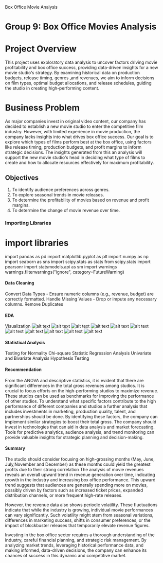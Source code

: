 Box Office Movie Analysis
# **Group 9: Box Office Movies Analysis**
# **Project Overview**
This project uses exploratory data analysis to uncover factors driving movie profitability and box office success, providing data-driven insights for a new movie studio's strategy. By examining historical data on production budgets, release timing, genres ,and revenues, we aim to inform decisions on film types, optimal budget allocations, and release schedules, guiding the studio in creating high-performing content.
# **Business Problem**
As major companies invest in original video content, our company has decided to establish a new movie studio to enter the competitive film industry. However, with limited experience in movie production, the company lacks insights into what drives box office success. Our goal is to explore which types of films perform best at the box office, using factors like release timing, production budgets, and profit margins to inform strategic decisions. The insights generated from this an
analysis will support the new movie studio's head in deciding what type of films to create and how to allocate resources effectively for maximum profitability.
## **Objectives** 
1. To identify audience preferences across genres.
2. To explore seasonal trends in movie releases.
3. To determine the profitability of movies based on revenue and profit margins.
4. To determine the change of movie revenue over time.
### Importing Libraries
# import libraries 
import pandas as pd
import matplotlib.pyplot as plt
import numpy as np
import seaborn as sns
import scipy.stats as stats
from scipy.stats import pearsonr
import statsmodels.api as sm
import warnings 
warnings.filterwarnings("ignore", category=FutureWarning)
#### Data Cleaning
Convert Data Types - Ensure numeric columns (e.g., revenue, budget) are correctly formatted.
Handle Missing Values - Drop or impute any necessary columns.
Remove Duplicates
#### EDA
Visualization
![alt text](image.png)
![alt text](image-1.png)
![alt text](image-2.png)
![alt text](image-3.png)
![alt text](image-4.png)
![alt text](image-5.png)
![alt text](image-6.png)
![alt text](image-7.png)
![alt text](image-8.png)
![alt text](image-9.png)
![alt text](image-10.png)
#### Statistical Analysis
Testing for Normality
Chi-square Statistic
Regression Analysis
Univariate and Bivariate Analysis
Hypothesis Testing
#### Recommendation
From the ANOVA and descriptive statistics, it is evident that there are significant differences in the total gross revenues among studios. It is crucial to focus efforts on the high-performing studios to maximize revenue. These studios can be used as benchmarks for improving the performance of other studios.
To understand what specific factors contribute to the high performance of different companies and studios a further analysis that includes investments in marketing, production quality, talent, and partnerships should be done. By identifying these factors, the company can implement similar strategies to boost their total gross.
The company should invest in technologies that can aid in data analysis and market forecasting. Tools for predictive analytics, audience analysis, and trend monitoring can provide valuable insights for strategic planning and decision-making.
#### Summary 
The studio should consider focusing on high-grossing months (May, June, July,November and December) as these months could yield the greatest profits due to their strong correlation
The analysis of movie revenues reveals an overall upward trend in revenue generation over time, indicating growth in the industry and increasing box office performance. This upward trend suggests that audiences are generally spending more on movies, possibly driven by factors such as increased ticket prices, expanded distribution channels, or more frequent high-rate releases.

However, the revenue data also shows periodic volatility. These fluctuations indicate that while the industry is growing, individual movie performances can vary significantly. Such volatility might stem from seasonal variations, differences in marketing success, shifts in consumer preferences, or the impact of blockbuster releases that temporarily elevate revenue figures.

Investing in the box office sector requires a thorough understanding of the industry, careful financial planning, and strategic risk management. By analyzing market trends, leveraging historical performance data, and making informed, data-driven decisions, the company can enhance its chances of success in this dynamic and competitive market.
